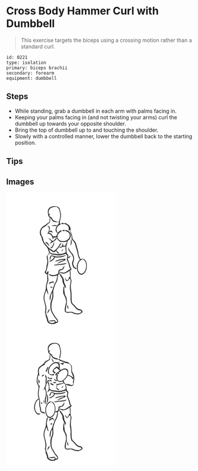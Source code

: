 # Cross Body Hammer Curl with Dumbbell
> This exercise targets the biceps using a crossing motion rather than a standard curl.

``` 
id: 0221 
type: isolation 
primary: biceps brachii 
secondary: forearm 
equipment: dumbbell 
``` 

## Steps

 - While standing, grab a dumbbell in each arm with palms facing in.
 - Keeping your palms facing in (and not twisting your arms) curl the dumbbell up towards your opposite shoulder.
 - Bring the top of dumbbell up to and touching the shoulder.
 - Slowly with a controlled manner, lower the dumbbell back to the starting position.

## Tips


## Images

<svg width="221pt" height="275pt" viewBox="0 0 221 275" xmlns="http://www.w3.org/2000/svg"><g fill="#FFF"><path d="M0 0h221v275H0V0m85.8 31.9c-3.24 4.4-1.3 10-.79 14.92.92 1.03 1.83 2.06 2.75 3.09-.1 3.25-.28 6.5-.84 9.71-3.99 1.06-6.32 4.73-9.96 6.44-6.05 2.64-9.69 9.49-9.08 15.98.43 3.7 3.59 6.41 3.89 10.14.35 2.9 1.74 5.51 2.99 8.11 2.51 5.47 8.7 8.58 9.97 14.72.59 2.68 2.86 5.65.83 8.21-1.27 2.4-4.56 4.06-3.88 7.16.64 3.77 1.92 7.56 1.02 11.41-.92 3.74-1.81 7.48-2.08 11.34-.07 2.71-2.21 4.61-3.2 6.98 1.41 1.65 2.96 5.29 5.53 3.2-.54 3.57-.21 7.16.02 10.74.38 3.48-1.54 6.57-2.08 9.92-.88 3.65-.7 7.45-1.32 11.13-1.64 4.92-3.55 9.82-4.23 15-.15 6.49 2.74 12.54 3.56 18.91.31 3.73.25 7.56-.79 11.19.67 2.22 1.44 4.45 1.46 6.8.03 2.89 1.98 5.25 2.45 8.05.44 2.19.39 4.93 2.56 6.25 3.52 3.36 8.7 3.36 13.21 2.61 1.81-1.58 4.33-1.73 6.29-2.93 2.08-3.27-1.15-6.58-3.05-9.03-3.45-3.23-4.8-7.91-7.73-11.52-3.5-8.69-2.45-18.65 1.05-27.16 1.81-6.29-.88-13.03 1.43-19.26 1.58-4.68 2.68-9.63 5.49-13.77 2.65-4.31 2.64-9.49 3.25-14.34.76-1.02 1.57-2 2.42-2.94 1.45 3.17 3.42 6.04 5.24 8.99 1.85 2.91.83 6.63 2.2 9.7 1.63 3.66 3.08 7.45 5.58 10.64 1.15-3.37-.66-6.32-2.04-9.23-1.79-3.47-.61-7.77-2.88-11.05-1.68-2.64-2.98-5.63-5.41-7.7-1.18-1.24-3.11-2.11-2.75-4.27 2.67.96 5.15 3.09 8.16 2.66 4.92-.34 9.36-2.92 13.1-6 .29 4.29.51 8.59.83 12.88-.51.01-1.52.03-2.03.05-.73 2.33-1.23 4.88-2.96 6.73-2.73-.17-3.91-2.82-4.94-4.95-.19 0-.56.02-.74.02 1.02 2.19 1.3 5.26 3.76 6.35 3.35.39 4.69-3.34 6.26-5.57.77 1.85 2 3.7 1.67 5.82-1.11 6.61-2.35 13.49-.79 20.14 1.71 8.29-.97 17.1 2.45 25.11 2.41 2.58 5.18 4.84 7.29 7.71 2.53 3.74 6.73 6 11.22 6.27.63.93 1.28 1.85 1.81 2.84-1.62.99-3.21 2.06-4.96 2.79-2.02.19-4.02-.18-6.02-.34-3.29 0-5.81-2.77-9.08-2.8-3.01-.16-6.01.41-9.01.2-1.53 0-3.15-1.29-2.76-2.96.1-4.06.52-8.19 1.84-12.05.1-4.01.36-8.05-.1-12.05-.4-3.57-3.38-6.22-3.74-9.8-.57-4.24-1.65-8.54-.68-12.81-.46-.79-.93-1.56-1.4-2.33-.91 4.6-1.47 9.32-1.13 14.01 1.52 4.86 5.2 8.91 5.47 14.17 1.71 7.94-4.16 15.49-1.87 23.36 2.82 2.82 6.94 2.33 10.51 1.72 4-.7 7.02 3.03 10.9 3.1 1.97.08 3.91.7 5.89.54 3.24-1.21 6.92-2.26 8.59-5.62-1.2-1.38-2.27-2.88-3.7-4.03-2.03-.67-4.33-.62-6.15-1.86-3.8-2.42-5.89-6.66-9.52-9.29-1.79-1.17-2.21-3.36-2.71-5.28-1.06-7.02-.01-14.2-1.07-21.23-1.38-6.13-1.17-12.6.28-18.69.57-3.08-1.72-5.77-1.49-8.83.06-4.51-.06-9.03-.82-13.48.87-.62 1.71-1.28 2.52-1.98-.46-2.39-2.47-4.15-2.73-6.61-.92-5.75-4.22-10.77-5.23-16.5.66.06 1.98.16 2.64.21 1.39-1.47 2.87-2.88 3.79-4.71-2 .7-3.71 1.94-5.23 3.38 0-1.73 0-3.46-.01-5.19-1.11-1.27-2.86-2.28-2.92-4.15-.84-4.57-1.35-9.27-.73-13.89.97-3.44 2.31-6.79 2.66-10.38 1.27-.89 3.14-1.26 3.63-2.92 1.92-3.34 3.49-7.17 1.98-11-1.19-5.21-6.79-8.17-11.87-7.51 2.42 2.82 6.98 2.68 8.99 6.02 3.19 4.31 1.04 10.41-3.12 13.22-5.81 4.67-17.53 4.02-19.77-4.18-.46.7-.92 1.41-1.37 2.12 1.6 2.1 3.5 3.94 5.41 5.75 4.9 1.67 9.98 1.04 14.9-.16-1.01 3.36-2.72 6.42-4.61 9.35-.69-.11-2.08-.32-2.78-.43-.24-1.87-.74-3.68-1.59-5.35-.57 2.14-.4 4.62-1.73 6.49-1.77.67-3.74.8-5.35 1.86 3.78 2.44 6.8-2.98 10.46-.69.6-.42 1.8-1.26 2.4-1.67-.11 1.83-.18 3.68-.3 5.51.57 2.2 1.14 4.49.76 6.78-4.12 2.73-9.22 3.24-13.98 4.01-5.85-1.55-12.28-.35-17.69-3.43-.53-2.23-1.16-4.44-1.82-6.63 3.48 1.85 6.06 5.98 10.41 5.72 1.36-.58 2.44-1.62 3.59-2.52 1.66 2.79 3.66 5.9 7.37 5.71-2.22-2.32-4.62-4.48-6.89-6.76 2.43-2.61 4.66-5.39 6.53-8.43 1.25-2.1 3.33-4.03 3.29-6.63-1.71.48-2.43 2.16-3.28 3.54-2.93 5.22-6.83 10.14-12.12 13.12-1.84-1.51-3.69-3.04-5.78-4.19-5.09-2.72-8.13-7.83-11.89-12-3.48-3.53-2.59-9.01-5.13-13.04-2.51-4.19-3.92-9.65-1.46-14.19 2-5.02 8.23-5.71 11.34-9.71 1.41-1.8 3.44-2.88 5.48-3.82.67-3.47.91-7 .78-10.53 2.11 2.08 3.13 4.94 5.04 7.16 3.43 2.09 7.75 2.25 11.61 1.4.35 1.07.66 2.16.93 3.25-1.12 1.59-2.52 2.96-3.83 4.39-3.88-2-8.89-.93-12.69.89 4.05-1.21 8.16.75 12.19-.71-.87 2.08-1.79 4.17-2.25 6.39-1.05 3.16.91 7.19 4.16 8.1-1.08 2.26-2.09 4.55-3.19 6.8-2.31 0-4.61-.01-6.92-.03-.44-2.45-1.75-4.48-4.08-5.48-1.05-1.1-3.66-1.33-3.57-3.11 2.89-.79 5.97.3 8.69 1.32-1.38-1.45-2.73-2.92-4.09-4.39-.95.34-2.85 1.01-3.8 1.35-.03-2.8 2.26-6.08.22-8.61-.88-1.56-2.74-1.97-4.22-2.72 1.55 2.4 4.44 4.61 3.55 7.82-1.09 2.97-.89 7.06-4.33 8.39 3.33-.4 6.67 1.1 8.87 3.56 1.64 2.6 2.46 5.59 3.41 8.48.31-1.42.6-2.83.89-4.25 3.03-.04 6.07-.01 9.1.18L103.47 89c-.58-5.72 4.3-9.13 8.52-11.79-.05-.25-.16-.76-.21-1.01a22.29 22.29 0 0 0-3.37.04c-1.34 1.49-2.49 3.43-4.63 3.85-3.64-3.61-2.7-10.17 1.17-13.26 1.47-1.61 3.89-2.09 5.15-3.86l-2.23-1.79c.64-5.78 2.82-11.38 2.59-17.25-.43-3.32-1.47-6.54-1.96-9.86-.61-3.93-4.59-6.81-8.46-6.78-5.07-.58-11.04.16-14.24 4.61m25.13 30.22c.49 2.24 3.34.71 4.85 1.21-.14-.69-.41-2.07-.54-2.76-1.4.28-3.63.23-4.31 1.55m4.73-.73c2.58 2.6 6.97 2.63 9.04 5.87 2.04 2.55 1.4 5.96 1.33 8.96 1.01-.41 2.02-.83 3.04-1.25-.1 4.85 1.83 9.31 3.01 13.91-1.07 3.4 1.07 6.45 3.37 8.72 2.64 2.62 3.65 6.31 4.51 9.81 1.27 5.24 3.45 10.24 4.21 15.6.66 4.1 1.66 8.49 4.63 11.58-6.25 5.45-7.51 14.89-5.24 22.53 1.24 4.12 4.77 8.65 9.58 7.85 5.14-1.74 7.77-7.21 9.04-12.12.83-5.32.97-11.25-2.03-15.97-1.95-3.59-6.94-4.89-10.49-3.01-1.04-3.37-3.23-6.33-3.67-9.89-.56-3.72-.81-7.52-2.17-11.07-1.59-4.19-1.86-8.8-3.92-12.81-1.43-2.82-4.37-4.47-5.86-7.24-.84-2.51-.86-5.2-1.53-7.75-.76-3.39-3.1-6.41-2.72-10.02.2-2.8-.29-5.63-2.05-7.88-2.99-3.59-7.01-7.05-12.08-5.82m-2.75 14.83l.02.55c1.62.44 3.29.61 5 .53l-.84-2.6c-1.5-.37-3.08.68-4.18 1.52M82.05 91.24c1.23.25 2.48.47 3.72.7 2.1 1.97 4.15 4 6.02 6.2-1.61 1.5-3.17 3.08-4.23 5.04 5.25-3.72 11.99-6.06 15.12-12.09-4.43-.42-5.09 6.51-9.58 5.85-2.12-1.5-3.61-3.82-6.01-4.93-1.62-.53-3.36-.55-5.04-.77m48.33 1.32c.43 4.75-.4 9.44-.59 14.16 2.96-4.1 3.06-9.79.59-14.16m-52.19 7.79c4.02 1.39 6.41 4.84 9.03 7.91-1.08-3.8-3.98-10.86-9.03-7.91m10.17 10.29c1.28.43 2.6.71 3.91 1.02 2.38-3.74 4.73-7.74 4.63-12.35-2.81 3.87-2.97 10.29-8.54 11.33m35.99-1.03c.77 2.99 1.49 6.11 3.2 8.72 3.13 3.71 6.88 7.42 7.34 12.54 1.5 4.65-3.33 8.64-1.83 13.26 1.07 3.28 1.88 7.22 5.54 8.52 1.01.77 2.1 1.7 3.21.35-.47-1.92-2.87-2.1-4.17-3.29-1.48-3-3.49-6.34-2.17-9.79 2.01-5.16 2.06-11.43-1.18-16.1-1.89-3.1-5.04-5.3-6.44-8.7a26.9 26.9 0 0 0-3.5-5.51m-12.45 8.67c1.41-1.31 2.55-2.86 3.36-4.6-2.09.74-3.44 2.31-3.36 4.6m13.67 116.2c-.47-2.8-.88-5.6-1.28-8.41-2.5 2.4-.89 6.33 1.28 8.41z"/><path d="M89 31.77c3.63-3.22 8.68-3.33 13.25-3.15 2.02 1.85 4.66 3.58 5.02 6.54.67 3.95 2.1 7.85 1.66 11.92-.45 3.95-1.15 7.92-2.83 11.56-3.8.24-7.32-1.32-10.65-2.93-1.92-1.31-2.66-3.6-3.57-5.62-1.72-1.04-3.39-2.14-5.05-3.27.36-1.64.79-3.26 1.24-4.87-.61.11-1.84.35-2.46.47-.25-3.76.06-8.24 3.39-10.65zM86.88 121.58c2.84 1.5 5.69 3.36 9.04 3.27 4.69.08 9.31 2.21 14 .94 3.29-.9 6.6-1.73 9.83-2.82 1.09 1.11 2.19 2.21 3.32 3.28.26 2.66-.23 5.29-1.04 7.82 2.01 4.49 4.33 8.97 4.99 13.92.13 2.17 1.37 3.96 2.61 5.65-4.09 1.6-6.91 5.34-11.14 6.65-3.88 1.59-7.87-.58-11.75-1.04 1.15-3.48 4.89-3.54 7.72-4.75 1.77-2.22 2.69-5 3.3-7.74-2.02 1.88-3.42 4.28-4.72 6.68-2.36.37-4.73.89-6.87 2-1.04 2.23-.79 4.83-1.26 7.22-5.29 3.75-12.46 4.46-18.08.97-1.61 1.06.48 2.59 1.6 2.91 4.55 2.72 9.89.97 14.67-.07-.78 4.71-1.23 9.69-3.8 13.83-4.28 6.7-4.8 15.03-8.9 21.8-1.97 4.46-4.21 10.11-1.68 14.74 1.42-5.21.6-11.05 4.1-15.58.13 3.25.37 6.53-.04 9.76-.88 3.69-3.04 7.01-3.4 10.84-.92 7.37-.34 15.48 4.01 21.76 1.57 2.44 2.68 5.16 4.47 7.45 2.11 2.4 4.31 4.82 5.65 7.76-.91.8-2 1.28-3.25 1.44-.86-1.26-1.46-2.76-2.65-3.75-3.31.26-6.67.27-9.95.67-.3.39-.89 1.16-1.18 1.55l3.07-.33c2.96 1.83 7.33-2.11 9 1.75-4.02 4.39-13.37 2.01-13.76-4.29-1.09-6.36-5.92-12.26-4.21-18.9 2.13-9.87-4.82-18.99-3.37-28.83.78-4.01 2.11-7.91 3.81-11.62 1.31 2.97 2.02 6.26 4.04 8.87-.45-6.79-4.52-13.32-2.78-20.2.66-3.1 2.11-5.96 2.71-9.07.15-3.51-.54-6.98-1.01-10.44 1.51-2.56 1.13-5.57 1.07-8.41-1.99.85-2.5 3.02-3.41 4.76l-1.8-2.19c2.58-4.04 2.66-8.89 3.93-13.37 1.67-5.05 1.03-10.52-.12-15.61-.61-2.69.08-6.47 3.27-7.01l-.04-2.27m3.33 4.5c-1.29 2.67-4.21 6.44-1.24 8.99.24-2.72 1.04-5.33 2.32-7.75 1.78.62 3.58 1.21 5.36 1.87-1.08 2.86-3.08 5.33-5.89 6.63-1.26 1.03-3.66 1.27-3.79 3.22 4.86-1.04 9.89-4.03 11.23-9.14 4.55.61 9.23.76 13.72-.35 3.12-.85 6.63-1.47 8.61-4.36-6.31 1.9-12.81 3.95-19.49 3.13-3.72-.25-7.09-2.26-10.83-2.24m11.74 9.98c-1.44.31-2.44 1.43-3.45 2.41 6.31-.88 12.35-4.14 18.8-3.43-4.98 2.45-11.15 3.53-14.61 8.26 5.5-2.6 11-5.21 16.73-7.27-.04-1.06-.07-2.13-.09-3.2-5.92.14-11.77 1.41-17.38 3.23m-5.21 9l.01 1.15c4.8.31 9.45-1.16 14.23-1.16 4.01-.26 8.59-.42 11.2-3.97-8.24 2.66-16.98 2.55-25.44 3.98m-9.29 34.83c-.19 1.81-.35 3.62-.45 5.45.72-1.16 1.41-2.33 2.11-3.5 1.68-.39 3.36-.82 5.02-1.29a75.11 75.11 0 0 0 2.33 3.07c-.45-1.88-1.04-3.71-1.64-5.55-2.33 1.08-4.8 1.77-7.37 1.82m1.23 9.25c.88 2.23 3.02 2.06 5.05 1.78-.9-2.13-3.19-1.72-5.05-1.78m-6.1 53.7c3.05-1.95 4.14-5.48 5.64-8.56-3.55 1.25-4.61 5.36-5.64 8.56zM147.14 138.98c1.71-2.6 4.63-3.94 7.2-5.5 2.69 1.91 5.42 4.19 6.15 7.59 1.84 6.54.74 14.35-3.93 19.48-1.52 1.78-3.93 2.97-6.27 2.13-3.43-1.53-5.19-5.23-5.75-8.77-.62-5.06-.16-10.51 2.6-14.93z"/></g><g fill="#333"><path d="M85.8 31.9c3.2-4.45 9.17-5.19 14.24-4.61 3.87-.03 7.85 2.85 8.46 6.78.49 3.32 1.53 6.54 1.96 9.86.23 5.87-1.95 11.47-2.59 17.25l2.23 1.79c-1.26 1.77-3.68 2.25-5.15 3.86-3.87 3.09-4.81 9.65-1.17 13.26 2.14-.42 3.29-2.36 4.63-3.85 1.12-.1 2.24-.11 3.37-.04.05.25.16.76.21 1.01-4.22 2.66-9.1 6.07-8.52 11.79l1.01 1.31c-3.03-.19-6.07-.22-9.1-.18-.29 1.42-.58 2.83-.89 4.25-.95-2.89-1.77-5.88-3.41-8.48-2.2-2.46-5.54-3.96-8.87-3.56 3.44-1.33 3.24-5.42 4.33-8.39.89-3.21-2-5.42-3.55-7.82 1.48.75 3.34 1.16 4.22 2.72 2.04 2.53-.25 5.81-.22 8.61.95-.34 2.85-1.01 3.8-1.35 1.36 1.47 2.71 2.94 4.09 4.39-2.72-1.02-5.8-2.11-8.69-1.32-.09 1.78 2.52 2.01 3.57 3.11 2.33 1 3.64 3.03 4.08 5.48 2.31.02 4.61.03 6.92.03 1.1-2.25 2.11-4.54 3.19-6.8-3.25-.91-5.21-4.94-4.16-8.1.46-2.22 1.38-4.31 2.25-6.39-4.03 1.46-8.14-.5-12.19.71 3.8-1.82 8.81-2.89 12.69-.89 1.31-1.43 2.71-2.8 3.83-4.39-.27-1.09-.58-2.18-.93-3.25-3.86.85-8.18.69-11.61-1.4-1.91-2.22-2.93-5.08-5.04-7.16.13 3.53-.11 7.06-.78 10.53-2.04.94-4.07 2.02-5.48 3.82-3.11 4-9.34 4.69-11.34 9.71-2.46 4.54-1.05 10 1.46 14.19 2.54 4.03 1.65 9.51 5.13 13.04 3.76 4.17 6.8 9.28 11.89 12 2.09 1.15 3.94 2.68 5.78 4.19 5.29-2.98 9.19-7.9 12.12-13.12.85-1.38 1.57-3.06 3.28-3.54.04 2.6-2.04 4.53-3.29 6.63-1.87 3.04-4.1 5.82-6.53 8.43 2.27 2.28 4.67 4.44 6.89 6.76-3.71.19-5.71-2.92-7.37-5.71-1.15.9-2.23 1.94-3.59 2.52-4.35.26-6.93-3.87-10.41-5.72.66 2.19 1.29 4.4 1.82 6.63 5.41 3.08 11.84 1.88 17.69 3.43 4.76-.77 9.86-1.28 13.98-4.01.38-2.29-.19-4.58-.76-6.78.12-1.83.19-3.68.3-5.51-.6.41-1.8 1.25-2.4 1.67-3.66-2.29-6.68 3.13-10.46.69 1.61-1.06 3.58-1.19 5.35-1.86 1.33-1.87 1.16-4.35 1.73-6.49.85 1.67 1.35 3.48 1.59 5.35.7.11 2.09.32 2.78.43 1.89-2.93 3.6-5.99 4.61-9.35-4.92 1.2-10 1.83-14.9.16-1.91-1.81-3.81-3.65-5.41-5.75.45-.71.91-1.42 1.37-2.12 2.24 8.2 13.96 8.85 19.77 4.18 4.16-2.81 6.31-8.91 3.12-13.22-2.01-3.34-6.57-3.2-8.99-6.02 5.08-.66 10.68 2.3 11.87 7.51 1.51 3.83-.06 7.66-1.98 11-.49 1.66-2.36 2.03-3.63 2.92-.35 3.59-1.69 6.94-2.66 10.38-.62 4.62-.11 9.32.73 13.89.06 1.87 1.81 2.88 2.92 4.15.01 1.73.01 3.46.01 5.19 1.52-1.44 3.23-2.68 5.23-3.38-.92 1.83-2.4 3.24-3.79 4.71-.66-.05-1.98-.15-2.64-.21 1.01 5.73 4.31 10.75 5.23 16.5.26 2.46 2.27 4.22 2.73 6.61-.81.7-1.65 1.36-2.52 1.98.76 4.45.88 8.97.82 13.48-.23 3.06 2.06 5.75 1.49 8.83-1.45 6.09-1.66 12.56-.28 18.69 1.06 7.03.01 14.21 1.07 21.23.5 1.92.92 4.11 2.71 5.28 3.63 2.63 5.72 6.87 9.52 9.29 1.82 1.24 4.12 1.19 6.15 1.86 1.43 1.15 2.5 2.65 3.7 4.03-1.67 3.36-5.35 4.41-8.59 5.62-1.98.16-3.92-.46-5.89-.54-3.88-.07-6.9-3.8-10.9-3.1-3.57.61-7.69 1.1-10.51-1.72-2.29-7.87 3.58-15.42 1.87-23.36-.27-5.26-3.95-9.31-5.47-14.17-.34-4.69.22-9.41 1.13-14.01.47.77.94 1.54 1.4 2.33-.97 4.27.11 8.57.68 12.81.36 3.58 3.34 6.23 3.74 9.8.46 4 .2 8.04.1 12.05-1.32 3.86-1.74 7.99-1.84 12.05-.39 1.67 1.23 2.96 2.76 2.96 3 .21 6-.36 9.01-.2 3.27.03 5.79 2.8 9.08 2.8 2 .16 4 .53 6.02.34 1.75-.73 3.34-1.8 4.96-2.79-.53-.99-1.18-1.91-1.81-2.84-4.49-.27-8.69-2.53-11.22-6.27-2.11-2.87-4.88-5.13-7.29-7.71-3.42-8.01-.74-16.82-2.45-25.11-1.56-6.65-.32-13.53.79-20.14.33-2.12-.9-3.97-1.67-5.82-1.57 2.23-2.91 5.96-6.26 5.57-2.46-1.09-2.74-4.16-3.76-6.35.18 0 .55-.02.74-.02 1.03 2.13 2.21 4.78 4.94 4.95 1.73-1.85 2.23-4.4 2.96-6.73.51-.02 1.52-.04 2.03-.05-.32-4.29-.54-8.59-.83-12.88-3.74 3.08-8.18 5.66-13.1 6-3.01.43-5.49-1.7-8.16-2.66-.36 2.16 1.57 3.03 2.75 4.27 2.43 2.07 3.73 5.06 5.41 7.7 2.27 3.28 1.09 7.58 2.88 11.05 1.38 2.91 3.19 5.86 2.04 9.23-2.5-3.19-3.95-6.98-5.58-10.64-1.37-3.07-.35-6.79-2.2-9.7-1.82-2.95-3.79-5.82-5.24-8.99-.85.94-1.66 1.92-2.42 2.94-.61 4.85-.6 10.03-3.25 14.34-2.81 4.14-3.91 9.09-5.49 13.77-2.31 6.23.38 12.97-1.43 19.26-3.5 8.51-4.55 18.47-1.05 27.16 2.93 3.61 4.28 8.29 7.73 11.52 1.9 2.45 5.13 5.76 3.05 9.03-1.96 1.2-4.48 1.35-6.29 2.93-4.51.75-9.69.75-13.21-2.61-2.17-1.32-2.12-4.06-2.56-6.25-.47-2.8-2.42-5.16-2.45-8.05-.02-2.35-.79-4.58-1.46-6.8 1.04-3.63 1.1-7.46.79-11.19-.82-6.37-3.71-12.42-3.56-18.91.68-5.18 2.59-10.08 4.23-15 .62-3.68.44-7.48 1.32-11.13.54-3.35 2.46-6.44 2.08-9.92-.23-3.58-.56-7.17-.02-10.74-2.57 2.09-4.12-1.55-5.53-3.2.99-2.37 3.13-4.27 3.2-6.98.27-3.86 1.16-7.6 2.08-11.34.9-3.85-.38-7.64-1.02-11.41-.68-3.1 2.61-4.76 3.88-7.16 2.03-2.56-.24-5.53-.83-8.21-1.27-6.14-7.46-9.25-9.97-14.72-1.25-2.6-2.64-5.21-2.99-8.11-.3-3.73-3.46-6.44-3.89-10.14-.61-6.49 3.03-13.34 9.08-15.98 3.64-1.71 5.97-5.38 9.96-6.44.56-3.21.74-6.46.84-9.71-.92-1.03-1.83-2.06-2.75-3.09-.51-4.92-2.45-10.52.79-14.92m3.2-.13c-3.33 2.41-3.64 6.89-3.39 10.65.62-.12 1.85-.36 2.46-.47-.45 1.61-.88 3.23-1.24 4.87 1.66 1.13 3.33 2.23 5.05 3.27.91 2.02 1.65 4.31 3.57 5.62 3.33 1.61 6.85 3.17 10.65 2.93 1.68-3.64 2.38-7.61 2.83-11.56.44-4.07-.99-7.97-1.66-11.92-.36-2.96-3-4.69-5.02-6.54-4.57-.18-9.62-.07-13.25 3.15m-2.12 89.81l.04 2.27c-3.19.54-3.88 4.32-3.27 7.01 1.15 5.09 1.79 10.56.12 15.61-1.27 4.48-1.35 9.33-3.93 13.37l1.8 2.19c.91-1.74 1.42-3.91 3.41-4.76.06 2.84.44 5.85-1.07 8.41.47 3.46 1.16 6.93 1.01 10.44-.6 3.11-2.05 5.97-2.71 9.07-1.74 6.88 2.33 13.41 2.78 20.2-2.02-2.61-2.73-5.9-4.04-8.87-1.7 3.71-3.03 7.61-3.81 11.62-1.45 9.84 5.5 18.96 3.37 28.83-1.71 6.64 3.12 12.54 4.21 18.9.39 6.3 9.74 8.68 13.76 4.29-1.67-3.86-6.04.08-9-1.75l-3.07.33c.29-.39.88-1.16 1.18-1.55 3.28-.4 6.64-.41 9.95-.67 1.19.99 1.79 2.49 2.65 3.75 1.25-.16 2.34-.64 3.25-1.44-1.34-2.94-3.54-5.36-5.65-7.76-1.79-2.29-2.9-5.01-4.47-7.45-4.35-6.28-4.93-14.39-4.01-21.76.36-3.83 2.52-7.15 3.4-10.84.41-3.23.17-6.51.04-9.76-3.5 4.53-2.68 10.37-4.1 15.58-2.53-4.63-.29-10.28 1.68-14.74 4.1-6.77 4.62-15.1 8.9-21.8 2.57-4.14 3.02-9.12 3.8-13.83-4.78 1.04-10.12 2.79-14.67.07-1.12-.32-3.21-1.85-1.6-2.91 5.62 3.49 12.79 2.78 18.08-.97.47-2.39.22-4.99 1.26-7.22 2.14-1.11 4.51-1.63 6.87-2 1.3-2.4 2.7-4.8 4.72-6.68-.61 2.74-1.53 5.52-3.3 7.74-2.83 1.21-6.57 1.27-7.72 4.75 3.88.46 7.87 2.63 11.75 1.04 4.23-1.31 7.05-5.05 11.14-6.65-1.24-1.69-2.48-3.48-2.61-5.65-.66-4.95-2.98-9.43-4.99-13.92.81-2.53 1.3-5.16 1.04-7.82-1.13-1.07-2.23-2.17-3.32-3.28-3.23 1.09-6.54 1.92-9.83 2.82-4.69 1.27-9.31-.86-14-.94-3.35.09-6.2-1.77-9.04-3.27z"/><path d="M110.93 62.12c.68-1.32 2.91-1.27 4.31-1.55.13.69.4 2.07.54 2.76-1.51-.5-4.36 1.03-4.85-1.21zM115.66 61.39c5.07-1.23 9.09 2.23 12.08 5.82 1.76 2.25 2.25 5.08 2.05 7.88-.38 3.61 1.96 6.63 2.72 10.02.67 2.55.69 5.24 1.53 7.75 1.49 2.77 4.43 4.42 5.86 7.24 2.06 4.01 2.33 8.62 3.92 12.81 1.36 3.55 1.61 7.35 2.17 11.07.44 3.56 2.63 6.52 3.67 9.89 3.55-1.88 8.54-.58 10.49 3.01 3 4.72 2.86 10.65 2.03 15.97-1.27 4.91-3.9 10.38-9.04 12.12-4.81.8-8.34-3.73-9.58-7.85-2.27-7.64-1.01-17.08 5.24-22.53-2.97-3.09-3.97-7.48-4.63-11.58-.76-5.36-2.94-10.36-4.21-15.6-.86-3.5-1.87-7.19-4.51-9.81-2.3-2.27-4.44-5.32-3.37-8.72-1.18-4.6-3.11-9.06-3.01-13.91-1.02.42-2.03.84-3.04 1.25.07-3 .71-6.41-1.33-8.96-2.07-3.24-6.46-3.27-9.04-5.87m31.48 77.59c-2.76 4.42-3.22 9.87-2.6 14.93.56 3.54 2.32 7.24 5.75 8.77 2.34.84 4.75-.35 6.27-2.13 4.67-5.13 5.77-12.94 3.93-19.48-.73-3.4-3.46-5.68-6.15-7.59-2.57 1.56-5.49 2.9-7.2 5.5zM112.91 76.22c1.1-.84 2.68-1.89 4.18-1.52l.84 2.6c-1.71.08-3.38-.09-5-.53l-.02-.55zM82.05 91.24c1.68.22 3.42.24 5.04.77 2.4 1.11 3.89 3.43 6.01 4.93 4.49.66 5.15-6.27 9.58-5.85-3.13 6.03-9.87 8.37-15.12 12.09 1.06-1.96 2.62-3.54 4.23-5.04-1.87-2.2-3.92-4.23-6.02-6.2-1.24-.23-2.49-.45-3.72-.7z"/><path d="M130.38 92.56c2.47 4.37 2.37 10.06-.59 14.16.19-4.72 1.02-9.41.59-14.16zM78.19 100.35c5.05-2.95 7.95 4.11 9.03 7.91-2.62-3.07-5.01-6.52-9.03-7.91zM88.36 110.64c5.57-1.04 5.73-7.46 8.54-11.33.1 4.61-2.25 8.61-4.63 12.35-1.31-.31-2.63-.59-3.91-1.02zM124.35 109.61a26.9 26.9 0 0 1 3.5 5.51c1.4 3.4 4.55 5.6 6.44 8.7 3.24 4.67 3.19 10.94 1.18 16.1-1.32 3.45.69 6.79 2.17 9.79 1.3 1.19 3.7 1.37 4.17 3.29-1.11 1.35-2.2.42-3.21-.35-3.66-1.3-4.47-5.24-5.54-8.52-1.5-4.62 3.33-8.61 1.83-13.26-.46-5.12-4.21-8.83-7.34-12.54-1.71-2.61-2.43-5.73-3.2-8.72zM111.9 118.28c-.08-2.29 1.27-3.86 3.36-4.6-.81 1.74-1.95 3.29-3.36 4.6zM90.21 126.08c3.74-.02 7.11 1.99 10.83 2.24 6.68.82 13.18-1.23 19.49-3.13-1.98 2.89-5.49 3.51-8.61 4.36-4.49 1.11-9.17.96-13.72.35-1.34 5.11-6.37 8.1-11.23 9.14.13-1.95 2.53-2.19 3.79-3.22 2.81-1.3 4.81-3.77 5.89-6.63-1.78-.66-3.58-1.25-5.36-1.87-1.28 2.42-2.08 5.03-2.32 7.75-2.97-2.55-.05-6.32 1.24-8.99zM101.95 136.06c5.61-1.82 11.46-3.09 17.38-3.23.02 1.07.05 2.14.09 3.2-5.73 2.06-11.23 4.67-16.73 7.27 3.46-4.73 9.63-5.81 14.61-8.26-6.45-.71-12.49 2.55-18.8 3.43 1.01-.98 2.01-2.1 3.45-2.41zM96.74 145.06c8.46-1.43 17.2-1.32 25.44-3.98-2.61 3.55-7.19 3.71-11.2 3.97-4.78 0-9.43 1.47-14.23 1.16l-.01-1.15zM87.45 179.89c2.57-.05 5.04-.74 7.37-1.82.6 1.84 1.19 3.67 1.64 5.55a75.11 75.11 0 0 1-2.33-3.07c-1.66.47-3.34.9-5.02 1.29-.7 1.17-1.39 2.34-2.11 3.5.1-1.83.26-3.64.45-5.45zM88.68 189.14c1.86.06 4.15-.35 5.05 1.78-2.03.28-4.17.45-5.05-1.78zM125.57 234.48c-2.17-2.08-3.78-6.01-1.28-8.41.4 2.81.81 5.61 1.28 8.41zM82.58 242.84c1.03-3.2 2.09-7.31 5.64-8.56-1.5 3.08-2.59 6.61-5.64 8.56z"/></g></svg>
<svg width="221pt" height="275pt" viewBox="0 0 221 275" xmlns="http://www.w3.org/2000/svg"><g fill="#FFF"><path d="M0 0h221v275H0V0m85.8 31.91c-3.27 4.4-1.25 10.01-.8 14.95 1.56 1.84 3.33 3.48 5.23 4.96 1.69 1.93 2.18 5.01 4.74 6.14 2.87 1.73 6.17 2.43 9.47 2.68l.04-1.82c-3.1-.75-6.2-1.64-9.04-3.11-1.94-1.29-2.65-3.59-3.55-5.61-1.71-1.05-3.4-2.15-5.08-3.26.38-1.64.83-3.27 1.26-4.91-.6.12-1.8.37-2.39.49-.5-3.98.19-8.74 3.87-11.07 3.57-2.89 8.32-2.85 12.66-2.72 2.06 1.83 4.75 3.57 5.07 6.57.84 4.48 2.39 8.98 1.45 13.58-.24 3.02-1.7 5.93-1.55 8.94.28.05.82.16 1.1.22 1.17-3.47 1.48-7.16 2.07-10.76.77-4.24-1.28-8.23-1.7-12.38-.34-4.22-4.42-7.53-8.56-7.52-5.07-.55-11.1.14-14.29 4.63m1.79 19.23c-.26 3.41.88 8.74-3.13 10.35-2.91.92-5.34 2.75-7.92 4.32.18.26.55.78.73 1.04-3.27 3.25-7.12 5.81-10.6 8.81-3.24 3.54-2.84 8.7-2.36 13.12-1.76 4.89-2.69 10.06-2.8 15.26-.17 5.3 4.92 9.51 3.58 14.91-1.46 6.64-1.75 13.71.39 20.24-2.24 1.07-4.31 2.59-5.55 4.8-3.44 5.79-4.75 13.16-2.38 19.6.97 2.92 2.76 5.77 5.6 7.18 1.94.86 5.3 1.01 5.39-1.85-2.4.39-5.21.55-6.94-1.5-4.44-5.13-4.19-12.82-2.15-18.91 1.02-3.49 3.74-5.98 6.44-8.22 1.89 5.12-.6 10.64 1.53 15.66 1.01 2.93.75 6.11 1.57 9.07 1.76 3.54 6.21 3.42 9.53 4.17-.6-3.58-5.02-2.9-7.67-4-.41-2.06-.65-4.15-.91-6.24-.39-3.07-2.25-5.88-1.69-9.06.97-6.84-2.73-13.15-2.74-19.92-.42-6.08 1.49-11.93 2.29-17.89-.44.36-1.32 1.09-1.76 1.46-.98-4.19-3.76-8.16-2.75-12.62.49-2.58.75-5.2 1.08-7.8.2-1.97 2.13-.14 2.54.76-.19-4.95-2.36-10.21-.19-14.96 2.69-3.8 6.87-6.26 11.12-7.99-.06-.52-.18-1.54-.23-2.05 2.31-3.56 6.32-5.27 9.8-7.4 1.71-3.04 1.16-6.85 1.57-10.22l-1.39-.12m3.45 6.79c1.2 2.78 2.38 5.57 3.6 8.35 2.2-3.09-1.62-6.24-3.6-8.35m15.05 1.1l-.81.07c1.03 5.27 7.83 4.66 11.59 7.02 3.07 2.52 7.57.67 10.56 3.51 6.06 3.59 2.99 11.27 4.22 16.88 1.65 3.67 3.5 7.29 3.82 11.39-2.38-3.84-6.5-5.47-10.7-6.47.45-4.04 1.57-10.03-3.13-12.03-4-2.4-8.5.17-11.92 2.39-.66-1.24-1.38-2.44-2.21-3.56 1.31-3.05-.26-6.22.2-9.28 2.43-1.1 4.5 1.75 6.74 2.42.75-1.7 1.57-3.37 2.37-5.04-1.33.42-2.65.85-3.97 1.29-2.8-.13-6.33 2.2-8.28-.85.87-.05 2.6-.16 3.47-.21-1.34-1.63-2.91-1.23-4.39-.34-6.33-2.45-12.31 2.82-15.87 7.55-3.31 3.93-3.81 9.22-3.36 14.15 1.43 1.12 2.8 2.32 4.06 3.63 2.18.49 4.4.81 6.61 1.1.58-.89 1.74-2.67 2.31-3.57-2.01.55-4.01 1.14-6.04 1.63-1.52-.47-3.04-.9-4.57-1.33-1.82-5.78-.36-12.39 4.04-16.63 2.99-3.24 7.61-6.43 12.16-4.44 3.27 1.51 2.73 5.58 2.9 8.55-1.23-.86-2.44-1.75-3.76-2.48-3.62 2.22-7.69 5.17-8.56 9.6.87 1.9 2.8 3.14 4.13 4.73.76-.59 1.52-1.19 2.28-1.8-1.28-1.15-2.74-2.04-4.12-3.05.15-1.09.34-2.17.56-3.25 1.86-1.14 3.72-2.28 5.63-3.33 2.12 2.44 4.94 4.06 7.38 6.16-1.17-.12-2.33-.22-3.49-.3-1.35 1.46 1.18 2.16 1.88 3.08 2.76-3.09 6.58-6.18 10.99-5.66 3.81.51 5.64 4.93 4.7 8.34-.85 5.65-4.91 10.2-9.41 13.41-2.36 1.75-5.43 1.6-8.19 1.19-.74-.7-1.49-1.39-2.26-2.06-1.33-4.15.07-8.31 1.49-12.22-3.14 1-3.28 4.9-4.38 7.53.45 1.91.75 3.84 1.01 5.79-2.01-.84-3.72-2.17-5.52-3.36.14 3.3 3.29 4.2 5.98 4.84l.37-1.68c2.61 3.24 7.26 4.35 10.84 1.96.58.92 1.72 2.76 2.29 3.68-2.28-1.33-3.99 1.09-6.19.79-3.41-.48-6.42 2.2-9.75.35 1.15 1.16 2.16 2.81 4 2.83 3.58-1.97 7.89-1.25 11.26-3.8 2.17.81 4.27 2.09 5.3 4.26-.54.1-1.64.28-2.18.37 2.53 1.28 2.04 4.85 1.75 7.19-3.14 2.28-7.09 2.68-10.77 3.5-4.07 1.3-8.06-.91-12.15-.82-3.44.12-7.44-.71-9.61-3.54-.43-4.95.02-10.2-3.09-14.47 2.53-1.06 5.36-.53 8.03-.7-.8-.87-1.59-1.75-2.38-2.63-.95.54-1.91 1.08-2.86 1.62-1.01-.6-2.01-1.2-3.02-1.8l.6 1.59c-.66.15-1.97.47-2.62.63 1.28 4.59 4.65 8.61 3.72 13.66.89 3.99-1.81 7.12-3.88 10.2 1.7-.97 2.87-2.94 4.97-3.05.07-.63.19-1.88.25-2.5 1.96.97 3.8 2.29 5.94 2.85 2.99.51 6.08.37 9.03 1.17 6.05 1.65 11.95-1.2 17.7-2.72 1.06 1.1 2.14 2.2 3.23 3.27.39 2.66-.15 5.3-1 7.82 2.2 4.82 4.66 9.68 5.21 15.04.18 1.81 1.49 3.16 2.5 4.57-4.35 1.48-7.14 5.64-11.66 6.78-3.76 1.44-7.49-.97-11.27-1.01.82-3.4 4.28-3.93 7.16-4.58 2.22-1.98 3.22-5.1 3.7-7.98-2.02 1.68-3.09 4.11-4.47 6.27-2.35.92-4.87 1.35-7.26 2.16-.39 2.47-.65 4.96-1.05 7.42-1.96 1.04-3.97 1.97-5.97 2.91.9-5.98.69-12.73-3.12-17.72-1.55-2.26-4.54-2.36-6.89-3.23-5.29 1.77-8.22 7.22-9.43 12.34-1.13 5.92-.97 12.68 2.77 17.71 1.79 2.22 4.87 4.39 7.8 2.95 4.65-1.91 7.27-6.54 8.62-11.15 1.48.03 2.97.08 4.45.14-.55 3.43-1.08 6.89-2.13 10.21-.93 2.91-3.19 5.19-4.07 8.13-.84 3.07-2.36 5.92-3.07 9.04-1.15 5.29-5.08 9.5-5.81 14.94-.21 2.51-1.35 5.72.85 7.66 1.22-5.14.38-10.95 4-15.28.11 2.56.18 5.12.1 7.68.01 3.96-2.57 7.28-3.3 11.08-1.23 6.81-.88 14.1 1.91 20.49 2.05 3.24 3.85 6.63 5.8 9.92 2.46 2.58 4.7 5.39 6.38 8.55-1.19.36-2.37.76-3.55 1.18-.86-1.48-1.75-2.96-3.02-4.12-3.15 1.12-6.5.63-9.74 1.02-.17.43-.52 1.27-.69 1.7.95-.19 1.9-.37 2.85-.55 2.42 1.22 5.02.3 7.49-.24l1.4 2.56c-4.21 3.06-10.46 1.86-13.39-2.39-.47-6.03-3.84-11.3-5.05-17.17.15-3.75 1.61-7.45.64-11.22-.7-7.34-4.73-14.25-3.49-21.75.81-3.97 2.05-7.86 3.82-11.5 1.71 2.57 1.29 6.9 4.48 8.26-1.62-5.16-3.07-10.39-3.77-15.76.14-4.31 2.21-8.32 2.12-12.65l-1.71 1.55c-1.58 5.36-1.98 10.98-2.43 16.53-2.03 6.93-5.77 14.04-3.79 21.44 1.83 7.86 4.82 16.13 2.09 24.17.54 1.66 1.09 3.3 1.63 4.96-1.12 3.97 2.37 7.1 2.56 10.94.06 2.31.92 4.61 3.05 5.76 3.54 3.07 8.51 2.64 12.83 2.15.63-.6 1.26-1.19 1.9-1.77 1.76-.15 4.04-.19 4.67-2.22.63-3.16-1.8-5.66-3.56-7.94-3.57-3.16-4.75-7.99-7.78-11.56-2.87-6.49-2.4-13.74-1.21-20.56.59-3.02 2.32-5.7 2.74-8.76.7-5.66-1.07-11.51.89-17.03 1.6-4.46 2.39-9.31 5.17-13.24 2.83-4.48 3.31-9.95 3.41-15.11.92-.91 1.84-1.83 2.75-2.74 1.31 3.21 3.33 6.05 5.16 8.97 1.84 2.91.73 6.64 2.17 9.7 1.62 3.45 3.09 6.97 4.83 10.37 2.61-2.93-.19-6.19-1.34-9.04-1.83-3.45-.5-7.78-2.86-11.03-2.25-3.43-3.87-7.8-7.93-9.49l.22-2.48c1.91.89 3.67 2.24 5.76 2.66 5.63.39 10.83-2.53 15.07-5.97.29 4.29.49 8.58.82 12.87-.51.01-1.54.02-2.06.02-.73 2.28-1.06 4.96-2.95 6.64-3.02-.03-4.04-3.33-5.52-5.41.61 2.5 1.04 5.72 3.63 6.96 3.32.27 4.72-3.38 6.42-5.58 2.24 3.63 1.38 7.8.45 11.67-.01 4.39-1.18 8.81.04 13.13 1.05 4.61 1.04 9.37.73 14.06-.29 4.1.89 8.08 1.61 12.07 3.13 2.72 6.06 5.67 8.56 8.99 2.38 3.13 6.19 4.79 10.04 5.07.77.91 1.52 1.84 2.26 2.78-1.7.99-3.35 2.05-5.12 2.91-2.05.16-4.09-.21-6.13-.36-3.3.08-5.77-2.84-9.06-2.79-3.31-.11-6.62.31-9.93.26-.65-.63-1.3-1.26-1.95-1.88.54-4.31.14-8.93 2.13-12.91-.1-4.13.19-8.28-.23-12.39-.4-3.59-3.5-6.22-3.77-9.83-.48-4.2-1.71-8.44-.65-12.66-.46-.82-.93-1.62-1.41-2.42-.9 4.43-1.36 8.96-1.22 13.49 1.07 4.84 4.97 8.64 5.4 13.71 2.12 8.13-3.63 15.79-1.95 23.9 2.46 3.38 7.09 2.85 10.7 2.18 4.06-.79 7.06 3.14 10.98 3.1 2-.03 3.95.81 5.93.52 3.19-1.25 7-2.16 8.44-5.67a72.29 72.29 0 0 0-2.53-2.98c-1.58-2.04-4.55-1.15-6.59-2.43-4.24-2.31-6.31-6.98-10.19-9.73-2-1.31-2.35-3.88-2.84-6.03-.86-8.27.35-16.72-1.75-24.86.07-4.51-.4-9.13.99-13.5 1.12-3.35-1.67-6.3-1.39-9.63.11-4.53-.03-9.07-.84-13.54 1.69-.64 2.71-1.95 2.63-3.79-1.06-1.05-2.62-1.95-2.63-3.64-.51-5.68-3.75-10.54-5.1-15.97.7-2.62 1.29-5.27.91-8-4.96-3.04-2.44-9.63-4.99-14.1 3.66.96 7.23 2.56 11.03 2.85 2.67.29 4.9-2.21 4.92-4.76.76-5.81 2.45-11.88.31-17.61-1.06-3.17-3.83-5.84-3.53-9.38-.36-3.72.75-8.51-2.7-11.08-2.9-2.44-5.39-6.7-9.78-5.65-2.93-1.7-6.22-2.53-9.39-3.65-1.8-.49-2.92-2.3-4.79-2.64M80.08 82.99c-.81 1.02.06 2 .48 2.95 1.97-3.06 3.42-6.46 4.34-9.98-.24-.17-.73-.51-.97-.68-1.94 2.15-2.63 5.13-3.85 7.71m18.73 8.72l2.49 1.07c.61-1.53 1.25-3.04 1.9-4.55 1.01.4 2.02.8 3.03 1.19.74-1.76.31-3.03-1.28-3.83-2.93.97-5 3.33-6.14 6.12m-26.4.37c-.02.77-.08 2.32-.1 3.1 1.6-1.42 3.82-2.48 4.47-4.67a87.61 87.61 0 0 0-4.37 1.57m5.64 1.08c.91 2.14 2.45 4.26 1.7 6.73-1.06 4.55.75 9.41-1.14 13.8-1.17 2.8-3.04 5.49-2.72 8.69l1.8-3.2c2.54 4.16 2.34 9.23 2.16 13.91-.55 3.35-2.49 6.49-1.85 9.99.57 2.75.76 6.27 3.5 7.81-.81-4.33-2.71-8.85-1-13.23 2.41-6.74.51-13.91-1.33-20.5 1.52-3.34 1.49-7.22 3.3-10.4-.37-.46-1.09-1.38-1.45-1.84.65-4.35 1.43-9.12-1.34-12.96-.41.3-1.22.9-1.63 1.2m6.12 1.46c-.07.81-.19 2.44-.25 3.26 2.77 1.95 5.93 2.23 9.08 1.06-.28-.47-.85-1.41-1.13-1.88-1.79.75-3.68.95-5.58.58-.73-.99-1.44-2-2.12-3.02m-19.7 6.06c.42 2.31.77 4.64.94 7l1.66.05c.51-2.58.34-6.05-2.6-7.05m29.94 5.46c1.32 3.11 5.51 2.36 6.51-.59-2.17.19-4.34.39-6.51.59m-5.3.98c-.6 3.83 4.32 5.64 7.38 4.7-2.17-1.97-4.89-3.19-7.38-4.7m12.03 5.72c-.36 1.6.26 2.26 1.86 1.97.34-1.64-.28-2.3-1.86-1.97m10.87 5.27c1.44-1.12 2.46-2.64 3.11-4.34-1.93.66-3.39 2.17-3.11 4.34m-11.22-2.61c-.03 3.35 3.11 7.9 6.88 6.81-2.36-2.2-4.78-4.34-6.88-6.81M87.3 131.31c.03.74.07 2.22.09 2.96 2.53-1.44 2.58-4.73 3.93-7.05 1.84.73 3.69 1.43 5.48 2.28-1.36 2.08-2.57 4.64-5.02 5.61-1.93.92-4.59 1.29-5.19 3.72 4.77-1.38 10.53-3.29 11.5-8.94 6.08.95 12.37.54 18.16-1.6 1.82-.37 3.1-1.72 4.16-3.17-5.33 1.75-10.79 3.49-16.47 3.35-4.61.13-8.97-1.54-13.32-2.85-1.05 1.92-2.18 3.81-3.32 5.69m-4.83-.69c.62 5.97-.48 11.93-.03 17.87 2.37-3.93 1.94-8.56 1.82-12.93-.26-1.72.02-3.96-1.79-4.94m18.6 5.75c-1.1.31-1.67 1.35-2.37 2.14 4.77-1.12 9.49-2.43 14.27-3.5 1.43-.39 2.83-.31 4.21.24-4.96 2.13-10.95 3.34-14.35 7.9 5.5-2.46 10.94-5.08 16.62-7.17-.05-1.04-.1-2.08-.13-3.12-6.22.11-12.38 1.51-18.25 3.51m-5.28 9.27c5.04 1.6 10.08-.8 15.18-.6 3.91-.33 8.66-.27 11.07-3.97-8.46 3.08-17.69 2.03-26.25 4.57m-18.25 4.33a66.9 66.9 0 0 0-1.14-8.46c-1.79 2.73-.45 5.99 1.14 8.46m-6.81-2.9c-.91.87-.19 3.56 1.3 2.69 1.04-.85.19-3.64-1.3-2.69m16.64 32.68c-.99 1.72-.13 3.71.02 5.54.52-1.19 1.04-2.38 1.54-3.58 1.67-.53 3.33-1.07 4.99-1.6.7 1.21 1.35 2.56 2.75 3.1-.71-1.93-1.57-3.79-2.45-5.63-2.15 1.11-4.51 1.66-6.85 2.17m2.11 11.55c1.78.16 3.11-.35 3.99-1.53-1.7-1.04-4.83-1.36-3.99 1.53m36.25 42.96c-.76-2.72-1.25-5.49-1.25-8.32-2.46 2.36-1.51 6.62 1.25 8.32m-43.08 8.42c3.1-1.72 3.86-5.36 5.71-8.11-3.77.39-4.59 5.16-5.71 8.11z"/><path d="M124.09 92.87c3.64 1.38 8.4 2.26 9.09 6.88.67-.14 2.03-.42 2.71-.57-.18 2.09-.48 4.19-1.42 6.09.24 1.27.5 2.53.77 3.8-.23.64-.69 1.92-.92 2.55-1.84.46-3.75.41-5.4-.59-3.26-1.77-7.28-.35-10.55-2.01-1.44-1.73-1.98-3.98-2.87-6 3.85-2.42 6.54-6.17 8.59-10.15zM82.7 172.44c-5.03-8.94-2.36-22.79 7.87-26.79 3.17 1.93 6.06 4.64 6.85 8.42 1.3 7.13.7 16.15-5.88 20.6-2.87 2.33-7.24.9-8.84-2.23z"/></g><g fill="#333"><path d="M85.8 31.91c3.19-4.49 9.22-5.18 14.29-4.63 4.14-.01 8.22 3.3 8.56 7.52.42 4.15 2.47 8.14 1.7 12.38-.59 3.6-.9 7.29-2.07 10.76-.28-.06-.82-.17-1.1-.22-.15-3.01 1.31-5.92 1.55-8.94.94-4.6-.61-9.1-1.45-13.58-.32-3-3.01-4.74-5.07-6.57-4.34-.13-9.09-.17-12.66 2.72-3.68 2.33-4.37 7.09-3.87 11.07.59-.12 1.79-.37 2.39-.49-.43 1.64-.88 3.27-1.26 4.91 1.68 1.11 3.37 2.21 5.08 3.26.9 2.02 1.61 4.32 3.55 5.61 2.84 1.47 5.94 2.36 9.04 3.11l-.04 1.82c-3.3-.25-6.6-.95-9.47-2.68-2.56-1.13-3.05-4.21-4.74-6.14-1.9-1.48-3.67-3.12-5.23-4.96-.45-4.94-2.47-10.55.8-14.95z"/><path d="M87.59 51.14l1.39.12c-.41 3.37.14 7.18-1.57 10.22-3.48 2.13-7.49 3.84-9.8 7.4.05.51.17 1.53.23 2.05-4.25 1.73-8.43 4.19-11.12 7.99-2.17 4.75 0 10.01.19 14.96-.41-.9-2.34-2.73-2.54-.76-.33 2.6-.59 5.22-1.08 7.8-1.01 4.46 1.77 8.43 2.75 12.62.44-.37 1.32-1.1 1.76-1.46-.8 5.96-2.71 11.81-2.29 17.89.01 6.77 3.71 13.08 2.74 19.92-.56 3.18 1.3 5.99 1.69 9.06.26 2.09.5 4.18.91 6.24 2.65 1.1 7.07.42 7.67 4-3.32-.75-7.77-.63-9.53-4.17-.82-2.96-.56-6.14-1.57-9.07-2.13-5.02.36-10.54-1.53-15.66-2.7 2.24-5.42 4.73-6.44 8.22-2.04 6.09-2.29 13.78 2.15 18.91 1.73 2.05 4.54 1.89 6.94 1.5-.09 2.86-3.45 2.71-5.39 1.85-2.84-1.41-4.63-4.26-5.6-7.18-2.37-6.44-1.06-13.81 2.38-19.6 1.24-2.21 3.31-3.73 5.55-4.8-2.14-6.53-1.85-13.6-.39-20.24 1.34-5.4-3.75-9.61-3.58-14.91.11-5.2 1.04-10.37 2.8-15.26-.48-4.42-.88-9.58 2.36-13.12 3.48-3 7.33-5.56 10.6-8.81-.18-.26-.55-.78-.73-1.04 2.58-1.57 5.01-3.4 7.92-4.32 4.01-1.61 2.87-6.94 3.13-10.35zM91.04 57.93c1.98 2.11 5.8 5.26 3.6 8.35-1.22-2.78-2.4-5.57-3.6-8.35z"/><path d="M106.09 59.03c1.87.34 2.99 2.15 4.79 2.64 3.17 1.12 6.46 1.95 9.39 3.65 4.39-1.05 6.88 3.21 9.78 5.65 3.45 2.57 2.34 7.36 2.7 11.08-.3 3.54 2.47 6.21 3.53 9.38 2.14 5.73.45 11.8-.31 17.61-.02 2.55-2.25 5.05-4.92 4.76-3.8-.29-7.37-1.89-11.03-2.85 2.55 4.47.03 11.06 4.99 14.1.38 2.73-.21 5.38-.91 8 1.35 5.43 4.59 10.29 5.1 15.97.01 1.69 1.57 2.59 2.63 3.64.08 1.84-.94 3.15-2.63 3.79.81 4.47.95 9.01.84 13.54-.28 3.33 2.51 6.28 1.39 9.63-1.39 4.37-.92 8.99-.99 13.5 2.1 8.14.89 16.59 1.75 24.86.49 2.15.84 4.72 2.84 6.03 3.88 2.75 5.95 7.42 10.19 9.73 2.04 1.28 5.01.39 6.59 2.43.87.97 1.71 1.96 2.53 2.98-1.44 3.51-5.25 4.42-8.44 5.67-1.98.29-3.93-.55-5.93-.52-3.92.04-6.92-3.89-10.98-3.1-3.61.67-8.24 1.2-10.7-2.18-1.68-8.11 4.07-15.77 1.95-23.9-.43-5.07-4.33-8.87-5.4-13.71-.14-4.53.32-9.06 1.22-13.49.48.8.95 1.6 1.41 2.42-1.06 4.22.17 8.46.65 12.66.27 3.61 3.37 6.24 3.77 9.83.42 4.11.13 8.26.23 12.39-1.99 3.98-1.59 8.6-2.13 12.91.65.62 1.3 1.25 1.95 1.88 3.31.05 6.62-.37 9.93-.26 3.29-.05 5.76 2.87 9.06 2.79 2.04.15 4.08.52 6.13.36 1.77-.86 3.42-1.92 5.12-2.91-.74-.94-1.49-1.87-2.26-2.78-3.85-.28-7.66-1.94-10.04-5.07-2.5-3.32-5.43-6.27-8.56-8.99-.72-3.99-1.9-7.97-1.61-12.07.31-4.69.32-9.45-.73-14.06-1.22-4.32-.05-8.74-.04-13.13.93-3.87 1.79-8.04-.45-11.67-1.7 2.2-3.1 5.85-6.42 5.58-2.59-1.24-3.02-4.46-3.63-6.96 1.48 2.08 2.5 5.38 5.52 5.41 1.89-1.68 2.22-4.36 2.95-6.64.52 0 1.55-.01 2.06-.02-.33-4.29-.53-8.58-.82-12.87-4.24 3.44-9.44 6.36-15.07 5.97-2.09-.42-3.85-1.77-5.76-2.66l-.22 2.48c4.06 1.69 5.68 6.06 7.93 9.49 2.36 3.25 1.03 7.58 2.86 11.03 1.15 2.85 3.95 6.11 1.34 9.04-1.74-3.4-3.21-6.92-4.83-10.37-1.44-3.06-.33-6.79-2.17-9.7-1.83-2.92-3.85-5.76-5.16-8.97-.91.91-1.83 1.83-2.75 2.74-.1 5.16-.58 10.63-3.41 15.11-2.78 3.93-3.57 8.78-5.17 13.24-1.96 5.52-.19 11.37-.89 17.03-.42 3.06-2.15 5.74-2.74 8.76-1.19 6.82-1.66 14.07 1.21 20.56 3.03 3.57 4.21 8.4 7.78 11.56 1.76 2.28 4.19 4.78 3.56 7.94-.63 2.03-2.91 2.07-4.67 2.22-.64.58-1.27 1.17-1.9 1.77-4.32.49-9.29.92-12.83-2.15-2.13-1.15-2.99-3.45-3.05-5.76-.19-3.84-3.68-6.97-2.56-10.94-.54-1.66-1.09-3.3-1.63-4.96 2.73-8.04-.26-16.31-2.09-24.17-1.98-7.4 1.76-14.51 3.79-21.44.45-5.55.85-11.17 2.43-16.53l1.71-1.55c.09 4.33-1.98 8.34-2.12 12.65.7 5.37 2.15 10.6 3.77 15.76-3.19-1.36-2.77-5.69-4.48-8.26-1.77 3.64-3.01 7.53-3.82 11.5-1.24 7.5 2.79 14.41 3.49 21.75.97 3.77-.49 7.47-.64 11.22 1.21 5.87 4.58 11.14 5.05 17.17 2.93 4.25 9.18 5.45 13.39 2.39l-1.4-2.56c-2.47.54-5.07 1.46-7.49.24-.95.18-1.9.36-2.85.55.17-.43.52-1.27.69-1.7 3.24-.39 6.59.1 9.74-1.02 1.27 1.16 2.16 2.64 3.02 4.12 1.18-.42 2.36-.82 3.55-1.18-1.68-3.16-3.92-5.97-6.38-8.55-1.95-3.29-3.75-6.68-5.8-9.92-2.79-6.39-3.14-13.68-1.91-20.49.73-3.8 3.31-7.12 3.3-11.08.08-2.56.01-5.12-.1-7.68-3.62 4.33-2.78 10.14-4 15.28-2.2-1.94-1.06-5.15-.85-7.66.73-5.44 4.66-9.65 5.81-14.94.71-3.12 2.23-5.97 3.07-9.04.88-2.94 3.14-5.22 4.07-8.13 1.05-3.32 1.58-6.78 2.13-10.21-1.48-.06-2.97-.11-4.45-.14-1.35 4.61-3.97 9.24-8.62 11.15-2.93 1.44-6.01-.73-7.8-2.95-3.74-5.03-3.9-11.79-2.77-17.71 1.21-5.12 4.14-10.57 9.43-12.34 2.35.87 5.34.97 6.89 3.23 3.81 4.99 4.02 11.74 3.12 17.72 2-.94 4.01-1.87 5.97-2.91.4-2.46.66-4.95 1.05-7.42 2.39-.81 4.91-1.24 7.26-2.16 1.38-2.16 2.45-4.59 4.47-6.27-.48 2.88-1.48 6-3.7 7.98-2.88.65-6.34 1.18-7.16 4.58 3.78.04 7.51 2.45 11.27 1.01 4.52-1.14 7.31-5.3 11.66-6.78-1.01-1.41-2.32-2.76-2.5-4.57-.55-5.36-3.01-10.22-5.21-15.04.85-2.52 1.39-5.16 1-7.82-1.09-1.07-2.17-2.17-3.23-3.27-5.75 1.52-11.65 4.37-17.7 2.72-2.95-.8-6.04-.66-9.03-1.17-2.14-.56-3.98-1.88-5.94-2.85-.06.62-.18 1.87-.25 2.5-2.1.11-3.27 2.08-4.97 3.05 2.07-3.08 4.77-6.21 3.88-10.2.93-5.05-2.44-9.07-3.72-13.66.65-.16 1.96-.48 2.62-.63l-.6-1.59c1.01.6 2.01 1.2 3.02 1.8.95-.54 1.91-1.08 2.86-1.62.79.88 1.58 1.76 2.38 2.63-2.67.17-5.5-.36-8.03.7 3.11 4.27 2.66 9.52 3.09 14.47 2.17 2.83 6.17 3.66 9.61 3.54 4.09-.09 8.08 2.12 12.15.82 3.68-.82 7.63-1.22 10.77-3.5.29-2.34.78-5.91-1.75-7.19.54-.09 1.64-.27 2.18-.37-1.03-2.17-3.13-3.45-5.3-4.26-3.37 2.55-7.68 1.83-11.26 3.8-1.84-.02-2.85-1.67-4-2.83 3.33 1.85 6.34-.83 9.75-.35 2.2.3 3.91-2.12 6.19-.79-.57-.92-1.71-2.76-2.29-3.68-3.58 2.39-8.23 1.28-10.84-1.96l-.37 1.68c-2.69-.64-5.84-1.54-5.98-4.84 1.8 1.19 3.51 2.52 5.52 3.36-.26-1.95-.56-3.88-1.01-5.79 1.1-2.63 1.24-6.53 4.38-7.53-1.42 3.91-2.82 8.07-1.49 12.22.77.67 1.52 1.36 2.26 2.06 2.76.41 5.83.56 8.19-1.19 4.5-3.21 8.56-7.76 9.41-13.41.94-3.41-.89-7.83-4.7-8.34-4.41-.52-8.23 2.57-10.99 5.66-.7-.92-3.23-1.62-1.88-3.08 1.16.08 2.32.18 3.49.3-2.44-2.1-5.26-3.72-7.38-6.16-1.91 1.05-3.77 2.19-5.63 3.33-.22 1.08-.41 2.16-.56 3.25 1.38 1.01 2.84 1.9 4.12 3.05-.76.61-1.52 1.21-2.28 1.8-1.33-1.59-3.26-2.83-4.13-4.73.87-4.43 4.94-7.38 8.56-9.6 1.32.73 2.53 1.62 3.76 2.48-.17-2.97.37-7.04-2.9-8.55-4.55-1.99-9.17 1.2-12.16 4.44-4.4 4.24-5.86 10.85-4.04 16.63 1.53.43 3.05.86 4.57 1.33 2.03-.49 4.03-1.08 6.04-1.63-.57.9-1.73 2.68-2.31 3.57-2.21-.29-4.43-.61-6.61-1.1-1.26-1.31-2.63-2.51-4.06-3.63-.45-4.93.05-10.22 3.36-14.15 3.56-4.73 9.54-10 15.87-7.55 1.48-.89 3.05-1.29 4.39.34-.87.05-2.6.16-3.47.21 1.95 3.05 5.48.72 8.28.85 1.32-.44 2.64-.87 3.97-1.29-.8 1.67-1.62 3.34-2.37 5.04-2.24-.67-4.31-3.52-6.74-2.42-.46 3.06 1.11 6.23-.2 9.28.83 1.12 1.55 2.32 2.21 3.56 3.42-2.22 7.92-4.79 11.92-2.39 4.7 2 3.58 7.99 3.13 12.03 4.2 1 8.32 2.63 10.7 6.47-.32-4.1-2.17-7.72-3.82-11.39-1.23-5.61 1.84-13.29-4.22-16.88-2.99-2.84-7.49-.99-10.56-3.51-3.76-2.36-10.56-1.75-11.59-7.02l.81-.07m18 33.84c-2.05 3.98-4.74 7.73-8.59 10.15.89 2.02 1.43 4.27 2.87 6 3.27 1.66 7.29.24 10.55 2.01 1.65 1 3.56 1.05 5.4.59.23-.63.69-1.91.92-2.55-.27-1.27-.53-2.53-.77-3.8.94-1.9 1.24-4 1.42-6.09-.68.15-2.04.43-2.71.57-.69-4.62-5.45-5.5-9.09-6.88M82.7 172.44c1.6 3.13 5.97 4.56 8.84 2.23 6.58-4.45 7.18-13.47 5.88-20.6-.79-3.78-3.68-6.49-6.85-8.42-10.23 4-12.9 17.85-7.87 26.79zM80.08 82.99c1.22-2.58 1.91-5.56 3.85-7.71.24.17.73.51.97.68-.92 3.52-2.37 6.92-4.34 9.98-.42-.95-1.29-1.93-.48-2.95z"/><path d="M98.81 91.71c1.14-2.79 3.21-5.15 6.14-6.12 1.59.8 2.02 2.07 1.28 3.83-1.01-.39-2.02-.79-3.03-1.19-.65 1.51-1.29 3.02-1.9 4.55l-2.49-1.07zM72.41 92.08c1.45-.56 2.9-1.09 4.37-1.57-.65 2.19-2.87 3.25-4.47 4.67.02-.78.08-2.33.1-3.1zM78.05 93.16c.41-.3 1.22-.9 1.63-1.2 2.77 3.84 1.99 8.61 1.34 12.96.36.46 1.08 1.38 1.45 1.84-1.81 3.18-1.78 7.06-3.3 10.4 1.84 6.59 3.74 13.76 1.33 20.5-1.71 4.38.19 8.9 1 13.23-2.74-1.54-2.93-5.06-3.5-7.81-.64-3.5 1.3-6.64 1.85-9.99.18-4.68.38-9.75-2.16-13.91l-1.8 3.2c-.32-3.2 1.55-5.89 2.72-8.69 1.89-4.39.08-9.25 1.14-13.8.75-2.47-.79-4.59-1.7-6.73zM84.17 94.62c.68 1.02 1.39 2.03 2.12 3.02 1.9.37 3.79.17 5.58-.58.28.47.85 1.41 1.13 1.88-3.15 1.17-6.31.89-9.08-1.06.06-.82.18-2.45.25-3.26zM64.47 100.68c2.94 1 3.11 4.47 2.6 7.05l-1.66-.05c-.17-2.36-.52-4.69-.94-7zM94.41 106.14c2.17-.2 4.34-.4 6.51-.59-1 2.95-5.19 3.7-6.51.59zM89.11 107.12c2.49 1.51 5.21 2.73 7.38 4.7-3.06.94-7.98-.87-7.38-4.7zM101.14 112.84c1.58-.33 2.2.33 1.86 1.97-1.6.29-2.22-.37-1.86-1.97zM112.01 118.11c-.28-2.17 1.18-3.68 3.11-4.34-.65 1.7-1.67 3.22-3.11 4.34zM100.79 115.5c2.1 2.47 4.52 4.61 6.88 6.81-3.77 1.09-6.91-3.46-6.88-6.81zM87.3 131.31c1.14-1.88 2.27-3.77 3.32-5.69 4.35 1.31 8.71 2.98 13.32 2.85 5.68.14 11.14-1.6 16.47-3.35-1.06 1.45-2.34 2.8-4.16 3.17-5.79 2.14-12.08 2.55-18.16 1.6-.97 5.65-6.73 7.56-11.5 8.94.6-2.43 3.26-2.8 5.19-3.72 2.45-.97 3.66-3.53 5.02-5.61-1.79-.85-3.64-1.55-5.48-2.28-1.35 2.32-1.4 5.61-3.93 7.05-.02-.74-.06-2.22-.09-2.96zM82.47 130.62c1.81.98 1.53 3.22 1.79 4.94.12 4.37.55 9-1.82 12.93-.45-5.94.65-11.9.03-17.87zM101.07 136.37c5.87-2 12.03-3.4 18.25-3.51.03 1.04.08 2.08.13 3.12-5.68 2.09-11.12 4.71-16.62 7.17 3.4-4.56 9.39-5.77 14.35-7.9a6.473 6.473 0 0 0-4.21-.24c-4.78 1.07-9.5 2.38-14.27 3.5.7-.79 1.27-1.83 2.37-2.14zM95.79 145.64c8.56-2.54 17.79-1.49 26.25-4.57-2.41 3.7-7.16 3.64-11.07 3.97-5.1-.2-10.14 2.2-15.18.6zM77.54 149.97c-1.59-2.47-2.93-5.73-1.14-8.46a66.9 66.9 0 0 1 1.14 8.46zM70.73 147.07c1.49-.95 2.34 1.84 1.3 2.69-1.49.87-2.21-1.82-1.3-2.69zM87.37 179.75c2.34-.51 4.7-1.06 6.85-2.17.88 1.84 1.74 3.7 2.45 5.63-1.4-.54-2.05-1.89-2.75-3.1-1.66.53-3.32 1.07-4.99 1.6-.5 1.2-1.02 2.39-1.54 3.58-.15-1.83-1.01-3.82-.02-5.54zM89.48 191.3c-.84-2.89 2.29-2.57 3.99-1.53-.88 1.18-2.21 1.69-3.99 1.53zM125.73 234.26c-2.76-1.7-3.71-5.96-1.25-8.32 0 2.83.49 5.6 1.25 8.32zM82.65 242.68c1.12-2.95 1.94-7.72 5.71-8.11-1.85 2.75-2.61 6.39-5.71 8.11z"/></g></svg>